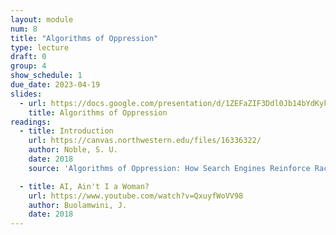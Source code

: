```yaml
---
layout: module
num: 8
title: "Algorithms of Oppression"
type: lecture
draft: 0
group: 4
show_schedule: 1
due_date: 2023-04-19
slides:
  - url: https://docs.google.com/presentation/d/1ZEFaZIF3Ddl0Jb14bYdKykAY0KlfAXsrIgsN3oNummg/edit?usp=sharing
    title: Algorithms of Oppression
readings:
  - title: Introduction
    url: https://canvas.northwestern.edu/files/16336322/
    author: Noble, S. U.
    date: 2018
    source: 'Algorithms of Oppression: How Search Engines Reinforce Racism'

  - title: AI, Ain't I a Woman?
    url: https://www.youtube.com/watch?v=QxuyfWoVV98
    author: Buolamwini, J.
    date: 2018
---
```


